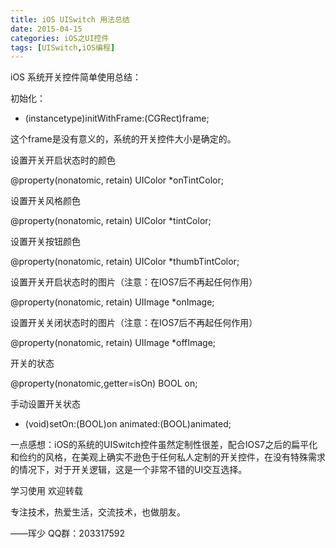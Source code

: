 ```yaml
---
title: iOS UISwitch 用法总结
date: 2015-04-15
categories: iOS之UI控件
tags: [UISwitch,iOS编程]              
---
```

iOS 系统开关控件简单使用总结：

初始化：

- (instancetype)initWithFrame:(CGRect)frame; 

这个frame是没有意义的，系统的开关控件大小是确定的。

设置开关开启状态时的颜色

@property(nonatomic, retain) UIColor *onTintColor;

设置开关风格颜色

@property(nonatomic, retain) UIColor *tintColor;

设置开关按钮颜色

@property(nonatomic, retain) UIColor *thumbTintColor;

设置开关开启状态时的图片（注意：在IOS7后不再起任何作用）

@property(nonatomic, retain) UIImage *onImage;

设置开关关闭状态时的图片（注意：在IOS7后不再起任何作用）

@property(nonatomic, retain) UIImage *offImage;

开关的状态

@property(nonatomic,getter=isOn) BOOL on;

手动设置开关状态

- (void)setOn:(BOOL)on animated:(BOOL)animated;

一点感想：iOS的系统的UISwitch控件虽然定制性很差，配合IOS7之后的扁平化和俭约的风格，在美观上确实不逊色于任何私人定制的开关控件，在没有特殊需求的情况下，对于开关逻辑，这是一个非常不错的UI交互选择。

学习使用 欢迎转载



专注技术，热爱生活，交流技术，也做朋友。

——珲少 QQ群：203317592

